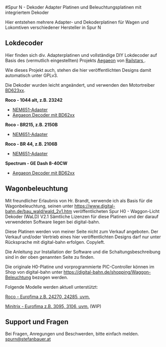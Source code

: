 #Spur N - Dekoder Adapter Platinen und Beleuchtungsplatinen mit integriertem Dekoder

Hier entstehen mehrere Adapter- und Dekoderplatinen für Wagen und Lokomtiven verschiedener Hersteller in Spur N


## Lokdecoder

Hier finden sich div. Adapterplatinen und vollständige DIY Lokdecoder auf Basis des (vermutlich eingestellten) Projekts [Aegaeon](https://github.com/Railstars/Aegaeon) von [Railstars
](http://railstars.com/).
 
Wie dieses Projekt auch, stehen die hier veröffentlichten Designs damit automatisch unter GPLv3.

Die Dekoder wurden leicht angeändert, und verwenden den Motortreiber [BD623xx](http://rohmfs.rohm.com/en/products/databook/datasheet/ic/motor/dc/bd623x-e.pdf). 

**Roco - 1044 alt, z.B. 23242**

- [NEM651-Adapter](./loc-decoder/Roco/1044/NEM-651%20Adapter)
- [Aegaeon Decoder mit BD62xx](./loc-decoder/Roco/1044/Decoder-BD62xx)


**Roco - BR215, z.B. 2150B**

- [NEM651-Adapter](./loc-decoder/Roco/BR215)

**Roco - BR 44, z.B. 2106B**

- [NEM651-Adapter](./loc-decoder/Roco/BR44)

**Spectrum - GE Dash 8-40CW**

- [Aegaeon Decoder mit BD62xx](./loc-decoder/Spectrum/GE%20Dash%208-40CW)

## Wagonbeleuchtung

Mit freundlicher Erlaubnis von Hr. Brandt, verwende ich als Basis für die Wagonbeleuchtung, seinen unter 
https://www.digital-bahn.de/bau_wald/wald_2v1.htm veröffentlicheten Spur H0 - Waggon-Licht Dekoder (WaLD) V2.1
Sämtliche Lizenzen für diese Platinen und der darauf verwendeten Software liegen bei digital-bahn. 

Diese Platinen werden von meiner Seite nicht zum Verkauf angeboten. 
Der Verkauf und/oder Vertrieb eines hier veröffentlichten Designs darf nur unter Rücksprache mit digital-bahn erfolgen. Copyleft.

Die Anleitung zur Installation der Software und die Schaltungsbeschreibung sind in der oben genannten Seite zu finden.

Die originale H0-Platine und vorprogrammierte PIC-Controller können im Shop von digital-bahn unter https://digital-bahn.de/shopping/Waggon-Beleuchtung bezogen werden.   


Folgende Modelle werden aktuell unterstützt:

[Roco - Eurofima z.B. 24270, 24285, uvm.](./wagon-light/Roco/Eurofima)

[Minitrix - Eurofima z.B. 3095, 3106, uvm.](./wagon-light/Minitrix/Eurofima) (WIP)


## Support und Fragen

Bei Fragen, Anregungen und Beschwerden, bitte einfach melden. 
spurn@stefanbauer.at